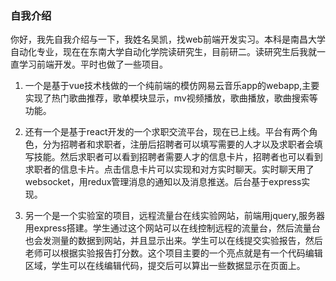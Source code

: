 ### 自我介绍

你好，我先自我介绍与一下，我姓名吴凯，找web前端开发实习。本科是南昌大学自动化专业，现在在东南大学自动化学院读研究生，目前研二。读研究生后我就一直学习前端开发。平时也做了一些项目。

1. 一个是基于vue技术栈做的一个纯前端的模仿网易云音乐app的webapp,主要实现了热门歌曲推荐，歌单模块显示，mv视频播放，歌曲播放，歌曲搜索等功能。

2. 还有一个是基于react开发的一个求职交流平台，现在已上线。平台有两个角色，分为招聘者和求职者，注册后招聘者可以填写需要的人才以及求职者会填写技能。然后求职者可以看到招聘者需要人才的信息卡片，招聘者也可以看到求职者的信息卡片。点击信息卡片可以实现和对方实时聊天。实时聊天用了websocket，用redux管理消息的通知以及消息推送。后台基于express实现。

3. 另一个是一个实验室的项目，远程流量台在线实验网站，前端用jquery,服务器用express搭建。学生通过这个网站可以在线控制远程的流量台，然后流量台也会发测量的数据到网站，并且显示出来。学生可以在线提交实验报告，然后老师可以根据实验报告打分数。这个项目主要的一个亮点就是有一个代码编辑区域，学生可以在线编辑代码，提交后可以算出一些数据显示在页面上。


